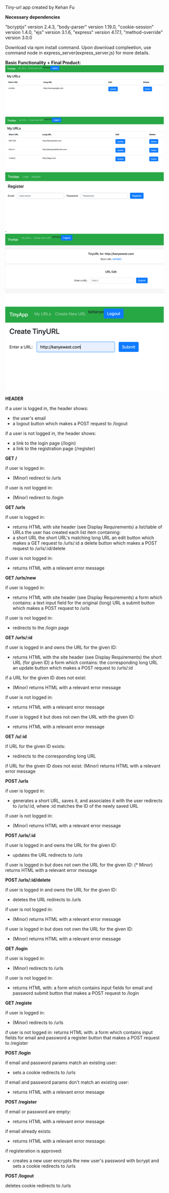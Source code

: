 Tiny-url app created by Kehan Fu

**Necessary dependencies**

"bcryptjs" version 2.4.3,
"body-parser" version 1.19.0,
"cookie-session" version 1.4.0,
"ejs" version 3.1.6,
"express" version 4.17.1,
"method-override" version 3.0.0

Download via npm install command. Upon download compleetion, use command node in express_server(express_server.js) for more details. 

**Basic Functionality + Final Product:**
!["Screenshot of URLs page"](https://github.com/KehanYe/tinyapp/blob/master/docs/urls-page-singleURL.png)
!["Screenshot of URLs page with several URLs"](https://github.com/KehanYe/tinyapp/blob/master/docs/urls-page-severlURL.png)
!["Screenshot of Register page"](https://github.com/KehanYe/tinyapp/blob/master/docs/register-page.png)
!["Screenshot of URLs update page"](https://github.com/KehanYe/tinyapp/blob/master/docs/edit-URL.png)
!["Screenshot of create new URLs page"](https://github.com/KehanYe/tinyapp/blob/master/docs/create-newURL.png)

**HEADER**

if a user is logged in, the header shows:
  * the user's email
  * a logout button which makes a POST request to /logout

if a user is not logged in, the header shows:
  * a link to the login page (/login)
  * a link to the registration page (/register)

**GET /**

if user is logged in:
  * (Minor) redirect to /urls

if user is not logged in:
  * (Minor) redirect to /login

**GET /urls**

if user is logged in:
  * returns HTML with site header (see Display Requirements) a list/table of URLs the user has created each list item containing: 
  * a short URL the short URL's  matching long URL an edit button which makes a GET request to /urls/:id a delete button which makes a POST request to /urls/:id/delete 

if user is not logged in:
  * returns HTML with a relevant error message

**GET /urls/new**

if user is logged in:
  * returns HTML with site header (see Display Requirements) a form which contains: a text input field for the original (long) URL a submit button which makes a POST request to /urls

if user is not logged in:
  * redirects to the /login page

**GET /urls/:id**

if user is logged in and owns the URL for the given ID:
  * returns HTML with the site header (see Display Requirements) the short URL (for given ID) a form which contains: the corresponding long URL an update button which makes a POST request to /urls/:id

if a URL for the given ID does not exist:
  * (Minor) returns HTML with a relevant error message

if user is not logged in:
  * returns HTML with a relevant error message

if user is logged it but does not own the URL with the given ID:
  * returns HTML with a relevant error message

**GET /u/:id**

if URL for the given ID exists:
  * redirects to the corresponding long URL

if URL for the given ID does not exist:
  (Minor) returns HTML with a relevant error message

**POST /urls**

if user is logged in:
  * generates a short URL, saves it, and associates it with the user redirects to /urls/:id, where :id matches the ID of the newly saved URL

if user is not logged in:
  * (Minor) returns HTML with a relevant error message

**POST /urls/:id**

if user is logged in and owns the URL for the given ID:
  * updates the URL redirects to /urls

if user is logged in but does not own the URL for the given ID:
  (* Minor) returns HTML with a relevant error message

**POST /urls/:id/delete**

if user is logged in and owns the URL for the given ID:
  * deletes the URL redirects to /urls

if user is not logged in:
  * (Minor) returns HTML with a relevant error message

if user is logged in but does not own the URL for the given ID:
  * (Minor) returns HTML with a relevant error message

**GET /login**

if user is logged in:
  * (Minor) redirects to /urls

if user is not logged in:
  * returns HTML with: a form which contains input fields for email and password submit button that makes a POST request to /login

**GET /registe**

if user is logged in:
  * (Minor) redirects to /urls

if user is not logged in:
  returns HTML with: a form which contains input fields for email and password a register button that makes a POST request to /register

**POST /login**

if email and password params match an existing user:
  * sets a cookie redirects to /urls

if email and password params don't match an existing user:
  * returns HTML with a relevant error message

**POST /register**

if email or password are empty:
  * returns HTML with a relevant error message

if email already exists:
  * returns HTML with a relevant error message:

if registeration is approved:
  * creates a new user encrypts the new user's password with bcrypt and sets a cookie redirects to /urls

**POST /logout**

  deletes cookie redirects to /urls

